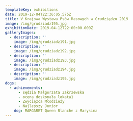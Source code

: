 ```yaml
---
templateKey: exhibitions
date: 2019-12-04T22:36:05.575Z
title: V Krajowa Wystawa Psów Rasowych w Grudziądzu 2019
image: /img/grudziadz195.jpg
exhibitionDate: 2019-04-12T22:00:00.000Z
galleryImages:
  - description: ''
    image: /img/grudziadz191.jpg
  - description: ''
    image: /img/grudziadz192.jpg
  - description: ''
    image: /img/grudziadz193.jpg
  - description: ''
    image: /img/grudziadz194.jpg
  - description: ''
    image: /img/grudziadz195.jpg
dogs:
  - achievements:
      - sędzia Małgorzata Zakrzewska
      - ocena doskonała lokata1
      - Zwycięzca Młodzieży
      - Najlepszy Junior
    dog: MARGARET Queen Blanche z Marysina
---
```


